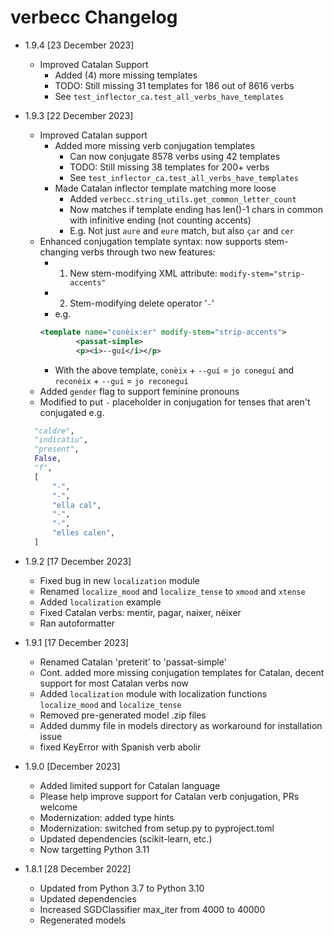 # verbecc Changelog

- 1.9.4 [23 December 2023]
  - Improved Catalan Support
    - Added (4) more missing templates
    - TODO: Still missing 31 templates for 186 out of 8616 verbs
    - See `test_inflector_ca.test_all_verbs_have_templates`

- 1.9.3 [22 December 2023]
  - Improved Catalan support
    - Added more missing verb conjugation templates
      - Can now conjugate 8578 verbs using 42 templates
      - TODO: Still missing 38 templates for 200+ verbs
      - See `test_inflector_ca.test_all_verbs_have_templates`
    - Made Catalan inflector template matching more loose
      - Added `verbecc.string_utils.get_common_letter_count`
      - Now matches if template ending has len()-1 chars in common with infinitive ending (not counting accents)
      - E.g. Not just `aure` and `eure` match, but also `çar` and `cer`
  - Enhanced conjugation template syntax: now supports stem-changing verbs through two new features:
    - 1. New stem-modifying XML attribute: `modify-stem="strip-accents"`
    - 2. Stem-modifying delete operator '`-`'
    - e.g. 
    ```xml
    <template name="conèix:er" modify-stem="strip-accents">
    		<passat-simple>
			<p><i>--guí</i></p>
    ```
    - With the above template, `conèix` + `--guí` = `jo coneguí` and `reconèix` + `--guí` = `jo reconeguí`
  - Added `gender` flag to support feminine pronouns
  - Modified to put `-` placeholder in conjugation for tenses that aren't conjugated e.g.
  ```python
    "caldre",
    "indicatiu",
    "present",
    False,
    "f",
    [
        "-",
        "-",
        "ella cal",
        "-",
        "-",
        "elles calen",
    ]
  ```

- 1.9.2 [17 December 2023]
  - Fixed bug in new `localization` module
  - Renamed `localize_mood` and `localize_tense` to `xmood` and `xtense`
  - Added `localization` example
  - Fixed Catalan verbs: mentir, pagar, naixer, néixer
  - Ran autoformatter

- 1.9.1 [17 December 2023]
  - Renamed Catalan 'preterit' to 'passat-simple'
  - Cont. added more missing conjugation templates for Catalan, decent support for most Catalan verbs now
  - Added `localization` module with localization functions `localize_mood` and `localize_tense`
  - Removed pre-generated model .zip files
  - Added dummy file in models directory as workaround for installation issue
  - fixed KeyError with Spanish verb abolir

- 1.9.0 [December 2023]
  - Added limited support for Catalan language
  - Please help improve support for Catalan verb conjugation, PRs welcome
  - Modernization: added type hints
  - Modernization: switched from setup.py to pyproject.toml
  - Updated dependencies (scikit-learn, etc.)
  - Now targetting Python 3.11

- 1.8.1 [28 December 2022]
  - Updated from Python 3.7 to Python 3.10
  - Updated dependencies
  - Increased SGDClassifier max_iter from 4000 to 40000
  - Regenerated models
